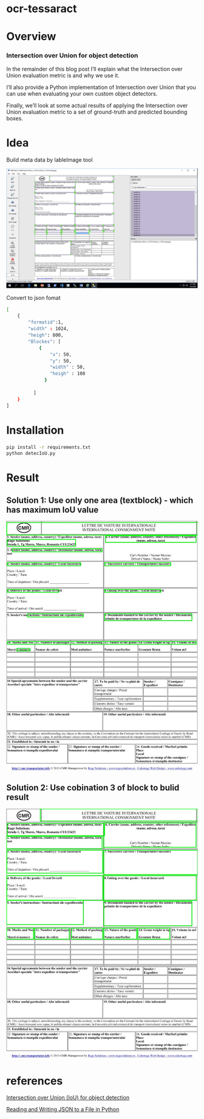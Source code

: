 # ocr-tessaract
 
# Overview
### Intersection over Union for object detection

In the remainder of this blog post I’ll explain what the Intersection over Union evaluation metric is and why we use it.

I’ll also provide a Python implementation of Intersection over Union that you can use when evaluating your own custom object detectors.

Finally, we’ll look at some actual results of applying the Intersection over Union evaluation metric to a set of ground-truth and predicted bounding boxes.

# Idea
Build meta data by lableImage tool

![build meta data data by lbl Image tool](Images/BuildMetadata.png)

Convert to json fomat

```bash
[
    {
        "formatid":1,
        "width" : 1024,
        "heigh": 800,
        "Blockes": [
            {
                "x": 50,
                "y": 50, 
                "width" : 50,
                "heigh" : 100
              }
  
          ]
    }
] 

```

# Installation
```bash
pip install -r requirements.txt
python detecIoU.py
```

# Result
## Solution 1: Use only one area (textblock) - which has maximum IoU value 

![Solution 1](Images/savedImageSolution1.jpg)

## Solution 2: Use cobination 3 of block to bulid result

![Solution 2](Images/savedImageSolution5.jpg)

# references
[Intersection over Union (IoU) for object detection](https://www.pyimagesearch.com/2016/11/07/intersection-over-union-iou-for-object-detection/)

[Reading and Writing JSON to a File in Python](https://stackabuse.com/reading-and-writing-json-to-a-file-in-python/)